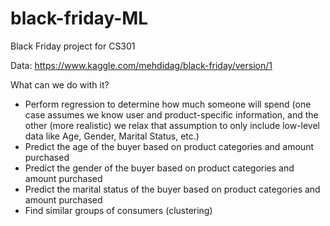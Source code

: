 # black-friday-ML
Black Friday project for CS301

Data:
https://www.kaggle.com/mehdidag/black-friday/version/1

What can we do with it?
* Perform regression to determine how much someone will spend
(one case assumes we know user and product-specific information, and the other (more realistic) we relax that assumption
to only include low-level data like Age, Gender, Marital Status, etc.)
* Predict the age of the buyer based on product categories and amount purchased
* Predict the gender of the buyer based on product categories and amount purchased
* Predict the marital status of the buyer based on product categories and amount purchased
* Find similar groups of consumers (clustering)

